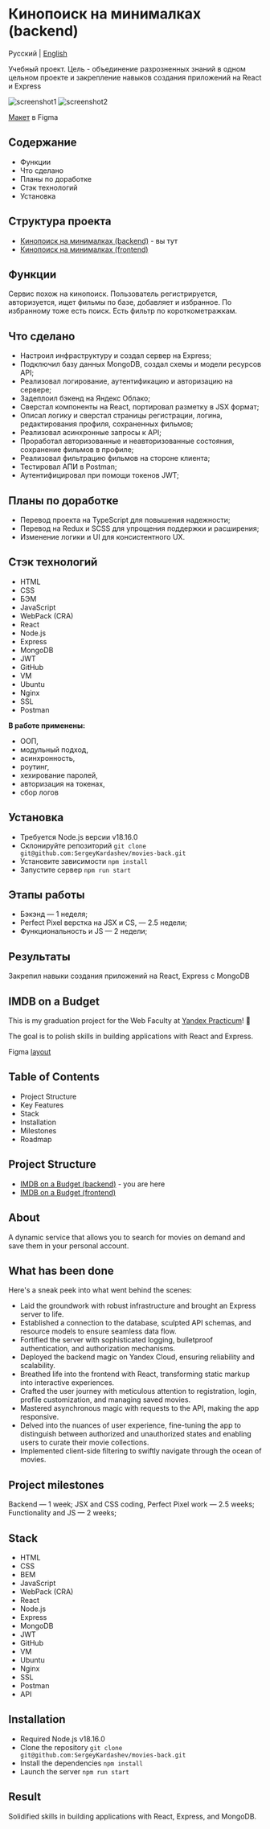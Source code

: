 # Кинопоиск на минималках (backend)
Русский | [English](https://github.com/SergeyKardashev/movies-back?tab=readme-ov-file#imdb-on-a-budget)

Учебный проект. Цель - объединение разрозненных знаний в одном цельном проекте и закрепление навыков создания приложений на React и Express

![screenshot1](https://github.com/SergeyKardashev/SergeyKardashev/raw/main/images/movie_thumb_01.jpg)
![screenshot2](https://github.com/SergeyKardashev/SergeyKardashev/raw/main/images/movie_thumb_02.jpg)

[Макет](https://www.figma.com/file/6FMWkB94wE7KTkcCgUXtnC/%D0%94%D0%B8%D0%BF%D0%BB%D0%BE%D0%BC%D0%BD%D1%8B%D0%B9-%D0%BF%D1%80%D0%BE%D0%B5%D0%BA%D1%82?type=design&node-id=932%3A2618&mode=design&t=fHND1xSTLpbm4IQN-1) в Figma

## Содержание
- Функции 
- Что сделано
- Планы по доработке
- Стэк технологий
- Установка

## Структура проекта
- [Кинопоиск на минималках (backend)](https://github.com/SergeyKardashev/movies-back) - вы тут
- [Кинопоиск на минималках (frontend)](https://github.com/SergeyKardashev/movies-front)

## Функции
Сервис похож на кинопоиск. Пользователь регистрируется, авторизуется, ищет фильмы по базе, добавляет и избранное. По избранному тоже есть поиск. Есть фильтр по короткометражкам.

## Что сделано
- Настроил инфраструктуру и создал сервер на Express;
- Подключил базу данных MongoDB, создал схемы и модели ресурсов API;
- Реализовал логирование, аутентификацию и авторизацию на сервере;
- Задеплоил бэкенд на Яндекс Облако;
- Сверстал компоненты на React, портировал разметку в JSX формат;
- Описал логику и сверстал страницы регистрации, логина, редактирования профиля, сохраненных фильмов;
- Реализовал асинхронные запросы к API;
- Проработал авторизованные и неавторизованные состояния, сохранение фильмов в профиле;
- Реализовал фильтрацию фильмов на стороне клиента;
- Тестировал АПИ в Postman;
- Аутентифицировал при помощи токенов JWT;

## Планы по доработке
- Перевод проекта на TypeScript для повышения надежности;
- Перевод на Redux и SCSS для упрощения поддержки и расширения;
- Изменение логики и UI для консистентного UX.

## Стэк технологий
- HTML
- CSS
- БЭМ
- JavaScript
- WebPack (CRA)
- React
- Node.js
- Express
- MongoDB
- JWT
- GitHub
- VM
- Ubuntu
- Nginx
- SSL
- Postman

**В работе применены:**
- ООП,
- модульный подход,
- асинхронность,
- роутинг,
- хехирование паролей,
- авторизация на токенах,
- сбор логов

## Установка
- Требуется Node.js версии v18.16.0
- Склонируйте репозиторий `git clone git@github.com:SergeyKardashev/movies-back.git`
- Установите зависимости `npm install`
- Запустите сервер `npm run start`

## Этапы работы
- Бэкэнд — 1 неделя;
- Perfect Pixel верстка на JSX и CS,  — 2.5 недели;
- Функциональность и JS — 2 недели;

## Результаты
Закрепил навыки создания приложений на React, Express с MongoDB



## IMDB on a Budget

This is my graduation project for the Web Faculty at [Yandex Practicum](https://practicum.yandex.ru/)! 🎉

The goal is to  polish skills in building applications with React and Express.

Figma [layout](https://www.figma.com/file/6FMWkB94wE7KTkcCgUXtnC/%D0%94%D0%B8%D0%BF%D0%BB%D0%BE%D0%BC%D0%BD%D1%8B%D0%B9-%D0%BF%D1%80%D0%BE%D0%B5%D0%BA%D1%82?type=design&node-id=932%3A2618&mode=design&t=fHND1xSTLpbm4IQN-1)



## Table of Contents
- Project Structure
- Key Features 
- Stack
- Installation
- Milestones
- Roadmap

## Project Structure
- [IMDB on a Budget (backend)](http://github.com/SergeyKardashev/movies-back) -  you are here
- [IMDB on a Budget (frontend)](http://github.com/SergeyKardashev/movies-front)


## About

A dynamic service that allows you to search for movies on demand and save them in your personal account.

## What has been done
Here's a sneak peek into what went behind the scenes:
- Laid the groundwork with robust infrastructure and brought an Express server to life.
- Established a connection to the database, sculpted API schemas, and resource models to ensure seamless data flow.
- Fortified the server with sophisticated logging, bulletproof authentication, and authorization mechanisms.
- Deployed the backend magic on Yandex Cloud, ensuring reliability and scalability.
- Breathed life into the frontend with React, transforming static markup into interactive experiences.
- Crafted the user journey with meticulous attention to registration, login, profile customization, and managing saved movies.
- Mastered asynchronous magic with requests to the API, making the app responsive.
- Delved into the nuances of user experience, fine-tuning the app to distinguish between authorized and unauthorized states and enabling users to curate their movie collections.
- Implemented client-side filtering to swiftly navigate through the ocean of movies.

## Project milestones
Backend — 1 week;
JSX and CSS coding, Perfect Pixel work — 2.5 weeks;
Functionality and JS — 2 weeks;

## Stack
- HTML
- CSS
- BEM
- JavaScript
- WebPack (CRA)
- React
- Node.js
- Express
- MongoDB
- JWT
- GitHub
- VM
- Ubuntu
- Nginx
- SSL
- Postman
- API

## Installation
- Required Node.js v18.16.0
- Clone the repository `git clone git@github.com:SergeyKardashev/movies-back.git`
- Install the dependencies `npm install`
- Launch the server `npm run start`

## Result
Solidified skills in building applications with React, Express, and MongoDB.

